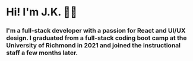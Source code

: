 # Hi! I'm J.K. 👋🏼

### I'm a full-stack developer with a passion for React and UI/UX design. I graduated from a full-stack coding boot camp at the University of Richmond in 2021 and joined the instructional staff a few months later.

<!--
**jxhnkndl/jxhnkndl** is a ✨ _special_ ✨ repository because its `README.md` (this file) appears on your GitHub profile.

Here are some ideas to get you started:

- 🔭 I’m currently working on ...
- 🌱 I’m currently learning ...
- 👯 I’m looking to collaborate on ...
- 🤔 I’m looking for help with ...
- 💬 Ask me about ...
- 📫 How to reach me: ...
- 😄 Pronouns: ...
- ⚡ Fun fact: ...
-->
